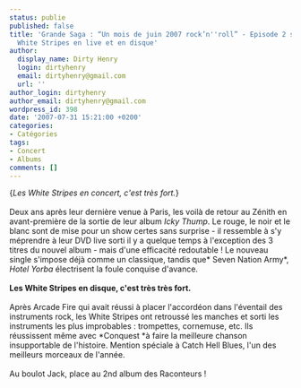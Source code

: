 ```yaml
---
status: publie
published: false
title: 'Grande Saga : “Un mois de juin 2007 rock’n''roll” - Episode 2 sur 5 : The
  White Stripes en live et en disque'
author:
  display_name: Dirty Henry
  login: dirtyhenry
  email: dirtyhenry@gmail.com
  url: ''
author_login: dirtyhenry
author_email: dirtyhenry@gmail.com
wordpress_id: 398
date: '2007-07-31 15:21:00 +0200'
categories:
- Catégories
tags:
- Concert
- Albums
comments: []
---
```

{*Les White Stripes en concert, c'est très fort.*}<br /><br />Deux ans après leur dernière venue à Paris, les voilà de retour au Zénith en avant-première de la sortie de leur album *Icky Thump*. Le rouge, le noir et le blanc sont de mise pour un show certes sans surprise - il ressemble à s'y méprendre à leur DVD live sorti il y a quelque temps à l'exception des 3 titres du nouvel album - mais d'une efficacité redoutable ! Le nouveau single s'impose déjà comme un classique, tandis que* Seven Nation Army*, *Hotel Yorba* électrisent la foule conquise d'avance.<br /><br />__Les White Stripes en disque, c'est très très fort.__<br /><br />Après Arcade Fire qui avait réussi à placer l'accordéon dans l'éventail des instruments rock, les White Stripes ont retroussé les manches et sorti les instruments les plus improbables : trompettes, cornemuse, etc. Ils réussissent même avec *Conquest *à faire la meilleure chanson insupportable de l'histoire. Mention spéciale à Catch Hell Blues, l'un des meilleurs morceaux de l'année.<br /><br />Au boulot Jack, place au 2nd album des Raconteurs !
